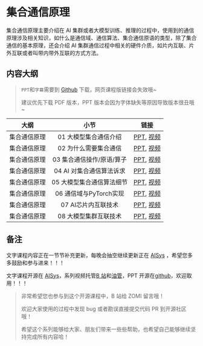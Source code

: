 <!--Copyright © ZOMI 适用于[License](https://github.com/chenzomi12/AIInfra)版权许可-->

# 集合通信原理

集合通信原理主要介绍在 AI 集群或者大模型训练、推理的过程中，使用到的通信原理涉及相关知识，如什么是通信域、通信算法、集合通信原语的类型，除了集合通信的基本原理，还会介绍 AI 集群通信过程中相关的硬件介质，如片内互联、片外互联或者叫带内带外互联的方式方法。

## 内容大纲

> `PPT`和`字幕`需要到 [Github](https://github.com/chenzomi12/AIInfra) 下载，网页课程版链接会失效哦~
>
> 建议优先下载 PDF 版本，PPT 版本会因为字体缺失等原因导致版本很丑哦~

| 大纲 | 小节 | 链接|
|:--:|:--:|:--:|
| 集合通信原理 | 01 大模型集合通信介绍 | [PPT](./01Introduce.pdf), [视频](https://www.bilibili.com/video/BV1jz421h7CA/) |
| 集合通信原理 | 02 为什么需要集合通信 | [PPT](./02CCOverview.pdf), [视频](https://www.bilibili.com/video/BV18J4m1G7UU) |
| 集合通信原理 | 03 集合通信操作/原语/算子 | [PPT](./03CCPrimtive.pdf), [视频](https://www.bilibili.com/video/BV1gS411K7k5) |
| 集合通信原理 | 04 AI 对集合通信算法诉求 | [PPT](./04CCAlgorithm.pdf), [视频](https://www.bilibili.com/video/BV1g7421d7bN) |
| 集合通信原理 | 05 大模型集合通信算法细节 | [PPT](./04CCAlgorithm.pdf), [视频](https://www.bilibili.com/video/BV1fm421G7KK) |
| 集合通信原理 | 06 通信域与PyTorch实现 | [PPT](./05PyTorchCC.pdf), [视频](https://www.bilibili.com/video/BV1VZ421g7jY) |
| 集合通信原理 | 07 AI芯片内互联技术 | [PPT](./06CCInChip.pdf), [视频](https://www.bilibili.com/video/BV1jy411z7tg) |
| 集合通信原理 | 08 大模型集群互联技术 | [PPT](./07CCCluster.pdf), [视频](https://www.bilibili.com/video/BV1Wz421q7SV) |

## 备注

文字课程内容正在一节节补充更新，每晚会抽空继续更新正在 [AISys](https://chenzomi12.github.io/) ，希望您多多鼓励和参与进来！！！

文字课程开源在 [AISys](https://chenzomi12.github.io/)，系列视频托管[B 站](https://space.bilibili.com/517221395)和[油管](https://www.youtube.com/@ZOMI666/playlists)，PPT 开源在[github](https://github.com/chenzomi12/AIInfra)，欢迎取用！！！

> 非常希望您也参与到这个开源课程中，B 站给 ZOMI 留言哦！
>
> 欢迎大家使用的过程中发现 bug 或者勘误直接提交代码 PR 到开源社区哦！
>
> 希望这个系列能够给大家、朋友们带来一些些帮助，也希望自己能够继续坚持完成所有内容哈！

